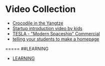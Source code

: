 Video Collection
=================

- [Crocodile in the Yangtze](http://vodcdn.video.taobao.com/player/ugc/tb_ugc_pieces_core_player_loader.swf?version=1.0.20130926&vid=10523609&uid=1067522205&p=1&t=1&rid=http%3A%2F%2Fwww.weibo.com%2Ffav%3Fleftnav%3D1%26wvr%3D5&random=6666)
- [Startup introduction video by kids](http://mimobaby.com/story/)
- [TESLA - "Modern Spaceship" Commercial](https://www.youtube.com/watch?v=KKbRAazkiWc)
- [telling your students to make a homepage](https://youtu.be/mHLMsZ20LI8)


=====
##LEARNING
- [LEARNING](http://www.xsteach.com/)
